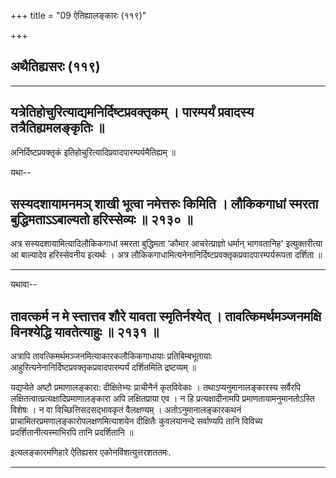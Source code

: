 +++
title = "09 ऐतिह्यालङ्कारः (११९)"

+++


## अथैतिह्यसरः (११९)


_________




## यत्रेतिहोचुरित्याद्यमनिर्दिष्टप्रवक्तृकम् । पारम्पर्यं प्रवादस्य तत्रैतिह्यमलङ्कृतिः ॥

अनिर्दिष्टप्रवक्तृकं इतिहोचुरित्यादिप्रवादपारम्पर्यमैतिह्यम् ॥

यथा--



## सस्यदशायामनमञ् शाखी भूत्वा नमेत्तरुः किमिति । लौकिकगाधां स्मरता बुद्धिमताऽऽबाल्यतो हरिस्सेव्यः ॥ २१३० ॥

अत्र सस्यदशायामित्यादिलौकिकगाधां स्मरता बुद्धिमता ‘कौमार आचरेत्प्राज्ञो
धर्मान् भागवतानिह' इत्युक्तरीत्या आ बाल्यादेव हरिस्सेवनीय इत्यर्थः ।
अत्र लौकिकगाधामित्यनेनानिर्दिष्टप्रवक्तृकप्रवादपारम्पर्यरूपता दर्शिता ॥


_________


यथावा--



## तावत्कर्म न मे स्त्तात्तव शौरे यावता स्मृतिर्नश्येत् । तावत्किमर्थमञ्जनमक्षि विनश्येद्धि यावतेत्याहुः ॥ २१३१ ॥

अत्रापि तावत्किमर्थमञ्जनमित्याकारकलौकिकगाधायाः प्रतिबिम्बभूतायाः
आहुरित्यनेनानिर्दिष्टप्रवक्तृकप्रवादपारम्पर्यं दर्शितमिति द्रष्टव्यम् ॥

यद्यप्येते अष्टौ प्रमाणालङ्कारा: दीक्षितेभ्यः प्राचीनैर्न कृतविवेकाः ।
तथाऽप्यनुमानालङ्कारस्य सर्वैरपि लक्षितत्वात्प्रत्यक्षादिप्रमाणालङ्कारा अपि
लक्षितप्राया एव । न हि प्रत्यक्षादीनामपि प्रमाणतायामनुमानतोऽस्ति विशेषः
। न वा विच्छित्तिसदसद्भावकृतं वैलक्षण्यम् । अतोऽनुमानालङ्कारकथनं
प्राचामितरप्रमणालङ्कारोपलक्षणमित्याशयेन दीक्षितैः कुवलयानन्दे सर्वाण्यपि
तानि विविच्य प्रदर्शितानीत्यस्माभिरपि तानि प्रदर्शितानि ॥

इत्यलङ्कारमणिहारे ऐतिह्यसर एकोनविंशत्युत्तरशततमः.


_________


